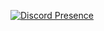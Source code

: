 [![Discord Presence](https://lanyard.cnrad.dev/api/653018895099363329?&bg=77137e&hideDiscrim=true)](https://discord.com/users/653018895099363329)
